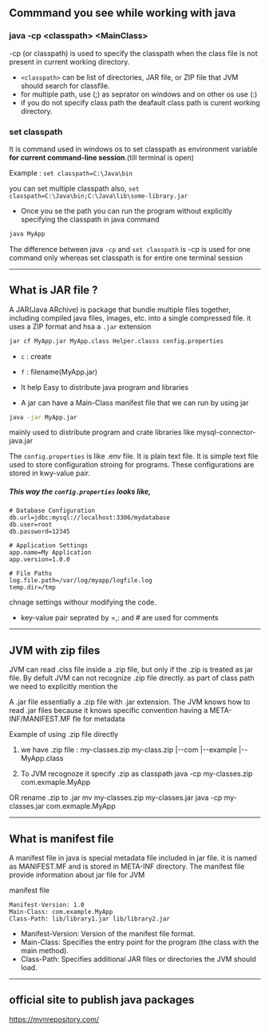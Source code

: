 ## Commmand you see while working with java

### java -cp \<classpath\> \<MainClass\>

-cp (or classpath) is used to specify the classpath when the class file is not present in current working directory.

- `<classpath>` can be list of directories, JAR file, or ZIP file that JVM should search for classfile.
- for multiple path, use (;) as seprator on windows and on other os use (:)
- if you do not specify class path the deafault class path is curent working directory.

### set classpath
It is command used in windows os to set classpath as environment variable **for current command-line session**.(till terminal is open)

Example : `set classpath=C:\Java\bin`

you can set multiple classpath also, `set classpath=C:\Java\bin;C:\Java\lib\some-library.jar`


- Once you se the path you can run the program without explicitly specifying the classpath in java command
```bash
java MyApp
```

The difference between  java `-cp` and `set classpath` is 
-cp is used for one command only
whereas set classpath is for entire one terminal session


---

## What is JAR file ?
A JAR(Java ARchive) is package that bundle multiple files together, including compiled java files, images, etc. into a single compressed file. it uses a ZIP format and hsa a `.jar` extension
```bash
jar cf MyApp.jar MyApp.class Helper.classs config.properties
```
- `c` : create
- `f` : filename(MyApp.jar)



- It help Easy to distribute java program and libraries
- A jar can have a Main-Class manifest file that we can run by using jar 
```bash
java -jar MyApp.jar
```

mainly used to distribute program and crate libraries like mysql-connector-java.jar 


The `config.properties` is like .env file. It is plain text file. It is simple text file used to store configuration stroing for programs. These configurations are stored in kwy-value pair.

##### This way the `config.properties` looks like,
```plaintext
# Database Configuration
db.url=jdbc:mysql://localhost:3306/mydatabase
db.user=root
db.password=12345

# Application Settings
app.name=My Application
app.version=1.0.0

# File Paths
log.file.path=/var/log/myapp/logfile.log
temp.dir=/tmp

```

chnage settings withour modifying the code.
- key-value pair seprated by =,: and # are used for comments 

---

## JVM with zip files
JVM can read .clss file inside a .zip file, but only if the .zip is treated as jar file. By defult JVM can not recognize .zip file directly. as part of class path we need  to explicitly mention the

A .jar file essentially a .zip file with .jar extension. The JVM knows how to read .jar files because it knows specific convention having a META-INF/MANIFEST.MF fle for metadata 

Example of using .zip file directly
1. we have .zip file : my-classes.zip
my-class.zip
|--com
    |--example
        |--MyApp.class

2. To JVM recognoze it specify .zip as classpath
java -cp my-classes.zip com.exmaple.MyApp

OR 
rename .zip to .jar
mv my-classes.zip my-classes.jar
java -cp my-classes.jar com.exmaple.MyApp

---

## What is manifest file
A manifest file in java is special metadata file included in jar file. it is named as MANIFEST.MF and is stored in META-INF  directory. The manifest file provide information about jar file for JVM

manifest file 

```plaintext
Manifest-Version: 1.0
Main-Class: com.example.MyApp
Class-Path: lib/library1.jar lib/library2.jar
```
- Manifest-Version: Version of the manifest file format.
- Main-Class: Specifies the entry point for the program (the class with the main method).
- Class-Path: Specifies additional JAR files or directories the JVM should load.

---

## official site to publish java packages
https://mvnrepository.com/